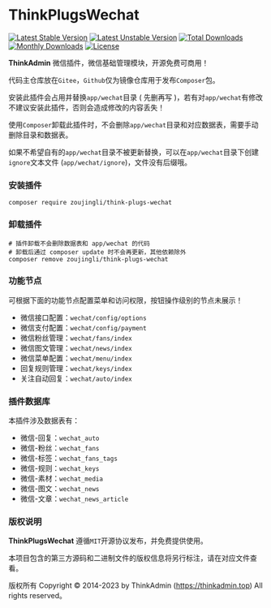 # ThinkPlugsWechat

[![Latest Stable Version](https://poser.pugx.org/zoujingli/think-plugs-wechat/v/stable)](https://packagist.org/packages/zoujingli/think-plugs-wechat)
[![Latest Unstable Version](https://poser.pugx.org/zoujingli/think-plugs-wechat/v/unstable)](https://packagist.org/packages/zoujingli/think-plugs-wechat)
[![Total Downloads](https://poser.pugx.org/zoujingli/think-plugs-wechat/downloads)](https://packagist.org/packages/zoujingli/think-plugs-wechat)
[![Monthly Downloads](http://img.shields.io/packagist/dm/zoujingli/think-plugs-wechat.svg)](https://packagist.org/packages/zoujingli/think-plugs-wechat)
[![License](https://poser.pugx.org/zoujingli/think-plugs-wechat/license)](https://packagist.org/packages/zoujingli/think-plugs-wechat)

**ThinkAdmin** 微信插件，微信基础管理模块，开源免费可商用！

代码主仓库放在`Gitee`，`Github`仅为镜像仓库用于发布`Composer`包。

安装此插件会占用并替换`app/wechat`目录 ( 先删再写 )，若有对`app/wechat`有修改不建议安装此插件，否则会造成修改的内容丢失！

使用`Composer`卸载此插件时，不会删除`app/wechat`目录和对应数据表，需要手动删除目录和数据表。

如果不希望自有的`app/wechat`目录不被更新替换，可以在`app/wechat`目录下创建`ignore`文本文件 (`app/wechat/ignore`)，文件没有后缀哦。

### 安装插件

```shell
composer require zoujingli/think-plugs-wechat
```

### 卸载插件

```shell
# 插件卸载不会删除数据表和 app/wechat 的代码
# 卸载后通过 composer update 时不会再更新，其他依赖除外
composer remove zoujingli/think-plugs-wechat
```

### 功能节点

可根据下面的功能节点配置菜单和访问权限，按钮操作级别的节点未展示！

* 微信接口配置：`wechat/config/options`
* 微信支付配置：`wechat/config/payment`
* 微信粉丝管理：`wechat/fans/index`
* 微信图文管理：`wechat/news/index`
* 微信菜单配置：`wechat/menu/index`
* 回复规则管理：`wechat/keys/index`
* 关注自动回复：`wechat/auto/index`

### 插件数据库

本插件涉及数据表有：

* 微信-回复：`wechat_auto`
* 微信-粉丝：`wechat_fans`
* 微信-标签：`wechat_fans_tags`
* 微信-规则：`wechat_keys`
* 微信-素材：`wechat_media`
* 微信-图文：`wechat_news`
* 微信-文章：`wechat_news_article`

### 版权说明

**ThinkPlugsWechat** 遵循`MIT`开源协议发布，并免费提供使用。

本项目包含的第三方源码和二进制文件的版权信息将另行标注，请在对应文件查看。

版权所有 Copyright © 2014-2023 by ThinkAdmin (https://thinkadmin.top) All rights reserved。
